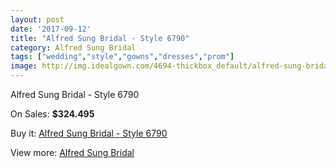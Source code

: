 ```yaml
---
layout: post
date: '2017-09-12'
title: "Alfred Sung Bridal - Style 6790"
category: Alfred Sung Bridal
tags: ["wedding","style","gowns","dresses","prom"]
image: http://img.idealgown.com/4694-thickbox_default/alfred-sung-bridal-style-6790.jpg
---
```

Alfred Sung Bridal - Style 6790

On Sales: **$324.495**
<a href="https://www.idealgown.com/en/alfred-sung-bridal/2110-alfred-sung-bridal-style-6790.html"><amp-img layout="responsive" width="600" height="600" src="//img.idealgown.com/4694-thickbox_default/alfred-sung-bridal-style-6790.jpg" alt="Alfred Sung Bridal - Style 6790 0" /></a>
<a href="https://www.idealgown.com/en/alfred-sung-bridal/2110-alfred-sung-bridal-style-6790.html"><amp-img layout="responsive" width="600" height="600" src="//img.idealgown.com/4695-thickbox_default/alfred-sung-bridal-style-6790.jpg" alt="Alfred Sung Bridal - Style 6790 1" /></a>

Buy it: [Alfred Sung Bridal - Style 6790](https://www.idealgown.com/en/alfred-sung-bridal/2110-alfred-sung-bridal-style-6790.html "Alfred Sung Bridal - Style 6790")

View more: [Alfred Sung Bridal](https://www.idealgown.com/en/30-alfred-sung-bridal "Alfred Sung Bridal")